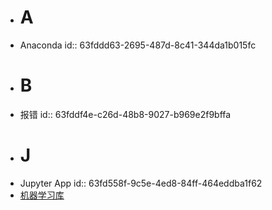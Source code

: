 - # A
- Anaconda
  id:: 63fddd63-2695-487d-8c41-344da1b015fc
- # B
- 报错
  id:: 63fddf4e-c26d-48b8-9027-b969e2f9bffa
- # J
- Jupyter App
  id:: 63fd558f-9c5e-4ed8-84ff-464eddba1f62
- [机器学习库]([[代码库和软件]])